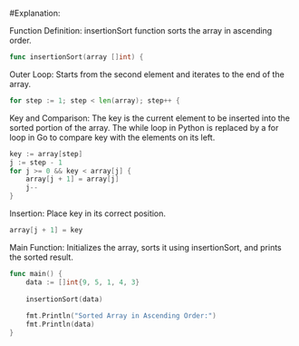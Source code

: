 #Explanation:

Function Definition: insertionSort function sorts the array in ascending order.
```go
func insertionSort(array []int) {
```
Outer Loop: Starts from the second element and iterates to the end of the array.

```go
for step := 1; step < len(array); step++ {
```
Key and Comparison: The key is the current element to be inserted into the sorted 
portion of the array. The while loop in Python is replaced by a for loop in Go to 
compare key with the elements on its left.
```go
key := array[step]
j := step - 1
for j >= 0 && key < array[j] {
    array[j + 1] = array[j]
    j--
}
```
Insertion: Place key in its correct position.
```go
array[j + 1] = key
```
Main Function: Initializes the array, sorts it using insertionSort, 
and prints the sorted result.
```go
func main() {
    data := []int{9, 5, 1, 4, 3}
    
    insertionSort(data)
    
    fmt.Println("Sorted Array in Ascending Order:")
    fmt.Println(data)
}
```
